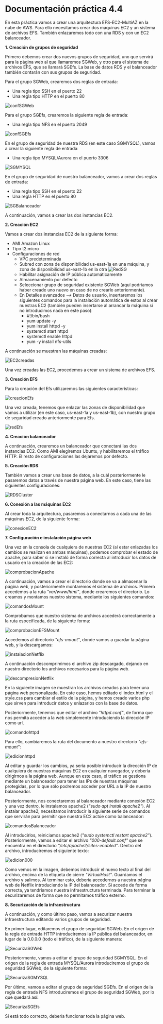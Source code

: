 # Documentación práctica 4.4

En esta práctica vamos a crear una arquitectura EFS-EC2-MultiAZ en la nube de AWS. Para ello necesitamos crear dos máquinas EC2 y un sistema de archivos EFS. También enlazaremos todo con una RDS y con un EC2 balanceador.

**1. Creación de grupos de seguridad**

Primero debemos crear dos nuevos grupos de seguridad, uno que servirá para la página web al que llamaremos SGWeb, y otro para el sistema de archivos EFS, que se llamará SGEfs.
La base de datos RDS y el balanceador también contarán con sus grupos de seguridad.

Para el grupo SGWeb, crearemos dos reglas de entrada:
- Una regla tipo SSH en el puerto 22
- Una regla tipo HTTP en el puerto 80

![confSGWeb](img/1-SGWeb.png)

Para el grupo SGEfs, crearemos la siguiente regla de entrada:
- Una regla tipo NFS en el puerto 2049

![confSGEfs](img/2-SGEfs.png)

En el grupo de seguridad de nuestra RDS (en este caso SGMYSQL), vamos a crear la siguiente regla de entrada:
- Una regla tipo MYSQL/Aurora en el puerto 3306

![SGMYSQL](img/3-SGMYSQL.png)

En el grupo de seguridad de nuestro balanceador, vamos a crear dos reglas de entrada:
- Una regla tipo SSH en el puerto 22
- Una regla HTTP en el puerto 80

![SGBalanceador](img/4-SGBalanceador.png)

A continuación, vamos a crear las dos instancias EC2.

**2. Creación EC2**

Vamos a crear dos instancias EC2 de la siguiente forma:
- AMI Amazon Linux
- Tipo t2.micro
- Configuraciones de red
  - VPC predeterminada
  - Subred con zona de disponibilidad us-east-1a en una máquina, y zona de disponibilidad us-east-1b en la otra
  ![RedSG](img/5-RedEC2.png)
  - Habilitar asignación de IP pública automáticamente
  - Almacenamiento por defecto
  - Seleccionar grupo de seguridad existente SGWeb (aquí podríamos haber creado uno nuevo en caso de no crearlo anteriormente).
  - En Detalles avanzados --> Datos de usuario, insertaremos los siguientes comandos para la instalación automática de estos al crear nuestras EC2 (también pueden insertarse al arrancar la máquina si no introducimos nada en este paso):
    - #!/bin/bash
    - yum update -y
    - yum install httpd -y
    - systemctl start httpd
    - systemctl enable httpd
    - yum -y install nfs-utils

A continuación se muestran las máquinas creadas:

![EC2creadas](img/6-Instancias_creadas.png)

Una vez creadas las EC2, procedemos a crear un sistema de archivos EFS.

**3. Creación EFS**

Para la creación del Efs utilizaremos las siguientes características:

![creacionEfs](img/7-Creacion_EFS.png)

Una vez creada, tenemos que enlazar las zonas de disponibilidad que vamos a utilizar (en este caso, us-east-1a y us-east-1b), con nuestro grupo de seguridad creado anteriormente para Efs.

![redEfs](img/8-RedEFS.png)

**4. Creación balanceador**

A continuación, crearemos un balanceador que conectará las dos instancias EC2. Como AMI elegiremos Ubuntu, y habilitaremos el tráfico HTTP. El resto de configuraciones las dejaremos por defecto.

**5. Creación RDS**

También vamos a crear una base de datos, a la cuál posteriormente le pasaremos datos a través de nuestra página web. En este caso, tiene las siguientes configuraciones:

![RDSCluster](img/9-RDSCluster.png)

**6. Conexión a las máquinas EC2**

Al crear toda la arquitectura, pasaremos a conectarnos a cada una de las máquinas EC2, de la siguiente forma:

![conexionEC2](img/10-ConexionEC2.png)

**7. Configuración e instalación página web**

Una vez en la consola de cualquiera de nuestras EC2 (al estar enlazadas los cambios se realizan en ambas máquinas), podemos comprobar el estado de apache, para saber si se instaló de forma correcta al introducir los datos de usuario en la creación de las EC2:

![comprobacionApache](img/11-ComprobacionApacheLinux02.png)

A continuación, vamos a crear el directorio donde se va a almacenar la página web, y posteriormente montaremos el sistema de archivos. Primero accedemos a la ruta *"var/www/html"*, donde crearemos el directorio. Lo creamos y montamos nuestro sistema, mediante los siguientes comandos:

![comandosMount](img/12-ComandosLinux02.png)

Comprobamos que nuestro sistema de archivos accederá correctamente a la ruta especificada, de la siguiente forma:

![comprobacionEFSMount](img/13-ComprobacionEFSMountLinux02.png)

Accedemos al directorio *"efs-mount"*, donde vamos a guardar la página web, y la descargamos:

![instalacionNetflix](img/14-NetflixLinux02.png)

A continuación descomprimimos el archivo zip descargado, dejando en nuestro directorio los archivos necesarios para la página web.

![descompresionNetflix](img/15-Comprobacion_DescompresionLinux01.png)

En la siguiente imagen se muestran los archivos creados para tener una página web personalizada. En este caso, hemos editado el index.html y el style.css para cambiar el estilo de la página, y hemos creado varios php que sirven para introducir datos y enlazarlos con la base de datos.

Posteriormente, tenemos que editar el archivo *"httpd.conf"*, de forma que nos permita acceder a la web simplemente introduciendo la dirección IP como url.

![comandohttpd](img/16-ComandoEdicionhttpdLinux02.png)

Para ello, cambiaremos la ruta del documento a nuestro directorio *"efs-mount"*:

![edicionhttpd](img/17-EdicionhttpdLinux02.png)

Al editar y guardar los cambios, ya sería posible introducir la dirección IP de cualquiera de nuestras máquinas EC2 en cualquier navegador, y debería dirigirnos a la página web. Aunque en este caso, el tráfico se gestiona mediante un balanceador para tener las IPs de nuestras máquinas protegidas, por lo que sólo podremos acceder por URL a la IP de nuestro balanceador.

Posteriormente, nos conectaremos al balanceador mediante conexión EC2 y una vez dentro, le instalamos apache2 (*"sudo apt install apache2"*).
Al instalar apache2, necesitamos introducir la siguiente serie de comandos que servirán para permitir que nuestra EC2 actúe como balanceador:

![comandosBalanceador](img/18-comandosBalanceador.png)

Al introducirlos, reiniciamos apache2 (*"sudo systemctl restart apache2"*). Posteriormente, vamos a editar el archivo *"000-default.conf"* que se encuentra en el directorio *"/etc/apache2/sites-enabled"*. Dentro del archivo, introduciremos el siguiente texto:

![edicion000](img/19-edicion000.png)

Como vemos en la imagen, debemos introducir el nuevo texto al final del archivo, encima de la etiqueta de cierre *"VirtualHost"*. Guardamos el archivo y salimos. Al terminar esto, debería accedernos a nuestra página web de Netflix introduciendo la IP del balanceador. Si accede de forma correcta, ya tendríamos nuestra infraestructura terminada. Para terminar la securizaremos de forma que no permitamos tráfico externo.

**8. Securización de la infraestructura**

A continuación, y como último paso, vamos a securizar nuestra infraestructura editando varios grupos de seguridad.

En primer lugar, editaremos el grupo de seguridad SGWeb. En el origen de la regla de entrada HTTP introduciremos la IP pública del balanceador, en lugar de la 0.0.0.0 (todo el tráfico), de la siguiente manera:

![SecurizaSGWeb](img/20-SecurizaSGWeb.png)

Posteriormente, vamos a editar el grupo de seguridad SGMYSQL. En el origen de la regla de entrada MYSQL/Aurora introduciremos el grupo de seguridad SGWeb, de la siguiente forma:

![SecurizaSGMYSQL](img/21-SecurizaSGMYSQL.png)

Por último, vamos a editar el grupo de seguridad SGEfs. En el origen de la regla de entrada NFS introduciremos el grupo de seguridad SGWeb, por lo que quedará así:

![SecurizaSGEfs](img/22-SecurizaSGEfs.png)

Si está todo correcto, debería funcionar toda la página web.

